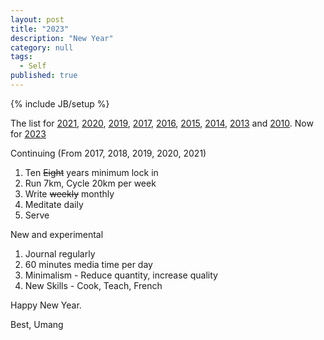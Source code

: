 ```yaml
---
layout: post
title: "2023"
description: "New Year"
category: null
tags: 
  - Self
published: true
---
```

 
{% include JB/setup %}

The list for [2021](https://umangsaini.cricket/2020/12/2021/), [2020](https://umangsaini.cricket/2019/12/2020/), [2019](http://umangsaini.cricket/2018/12/2019/), [2017](https://umangsaini.cricket/2016/12/2017/), [2016](http://umangsaini.cricket/2015/12/2016/), [2015](http://umangsaini.cricket/2014/12/2015/), [2014](http://umangsaini.cricket/2013/12/2014/), [2013](http://umangsaini.cricket/2012/12/2013/) and [2010](http://umangsaini.cricket/2009/12/resolve/). Now for [2023](http://umangsaini.cricket/2012/12/2023/)

Continuing (From 2017, 2018, 2019, 2020, 2021)
1. Ten ~~Eight~~ years minimum lock in
2. Run 7km, Cycle 20km per week
3. Write ~~weekly~~ monthly
4. Meditate daily
5. Serve

New and experimental
1. Journal regularly
2. 60 minutes media time per day
3. Minimalism - Reduce quantity, increase quality
4. New Skills - Cook, Teach, French

Happy New Year.

Best, Umang
